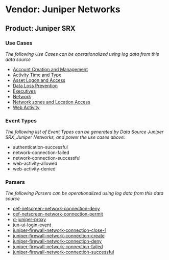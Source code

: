 Vendor: Juniper Networks
========================
Product: Juniper SRX
--------------------

### Use Cases

_The following Use Cases can be operationalized using log data from this data source_

* [Account Creation and Management](../UseCases/usecase_account_creation_and_management.md)
* [Activity Time  and Type](../UseCases/usecase_activity_time__and_type.md)
* [Asset Logon and Access](../UseCases/usecase_asset_logon_and_access.md)
* [Data Loss Prevention](../UseCases/usecase_data_loss_prevention.md)
* [Executives](../UseCases/usecase_executives.md)
* [Network](../UseCases/usecase_network.md)
* [Network zones and Location Access](../UseCases/usecase_network_zones_and_location_access.md)
* [Web Activity](../UseCases/usecase_web_activity.md)


### Event Types

_The following list of Event Types can be generated by Data Source Juniper SRX_Juniper Networks, and power the use cases above:_

- authentication-successful
- network-connection-failed
- network-connection-successful
- web-activity-allowed
- web-activity-denied


### Parsers

_The following Parsers can be operationalized using log data from this data source_

* [cef-netscreen-network-connection-deny](../Parsers/parserContent_cef-netscreen-network-connection-deny.md)
* [cef-netscreen-network-connection-permit](../Parsers/parserContent_cef-netscreen-network-connection-permit.md)
* [d-juniper-proxy](../Parsers/parserContent_d-juniper-proxy.md)
* [jun-ui-login-event](../Parsers/parserContent_jun-ui-login-event.md)
* [juniper-firewall-network-connection-close-1](../Parsers/parserContent_juniper-firewall-network-connection-close-1.md)
* [juniper-firewall-network-connection-create](../Parsers/parserContent_juniper-firewall-network-connection-create.md)
* [juniper-firewall-network-connection-deny](../Parsers/parserContent_juniper-firewall-network-connection-deny.md)
* [juniper-firewall-network-connection-failed](../Parsers/parserContent_juniper-firewall-network-connection-failed.md)
* [juniper-firewall-network-connection-successful](../Parsers/parserContent_juniper-firewall-network-connection-successful.md)
